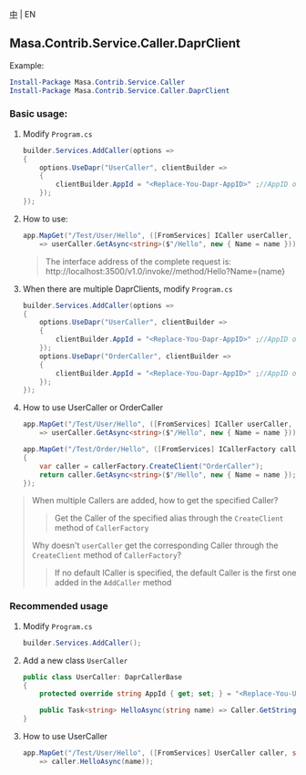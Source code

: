 [中](README.zh-CN.md) | EN

## Masa.Contrib.Service.Caller.DaprClient

Example:

``` powershell
Install-Package Masa.Contrib.Service.Caller
Install-Package Masa.Contrib.Service.Caller.DaprClient
```

### Basic usage:

1. Modify `Program.cs`

    ``` C#
    builder.Services.AddCaller(options =>
    {
        options.UseDapr("UserCaller", clientBuilder =>
        {
            clientBuilder.AppId = "<Replace-You-Dapr-AppID>" ;//AppID of the callee dapr
        });
    });
    ```

2. How to use:

    ``` C#
    app.MapGet("/Test/User/Hello", ([FromServices] ICaller userCaller, string name)
        => userCaller.GetAsync<string>($"/Hello", new { Name = name }));
    ```

   > The interface address of the complete request is: http://localhost:3500/v1.0/invoke/<Replace-You-Dapr-AppID>/method/Hello?Name={name}

3. When there are multiple DaprClients, modify `Program.cs`

    ``` C#
    builder.Services.AddCaller(options =>
    {
        options.UseDapr("UserCaller", clientBuilder =>
        {
            clientBuilder.AppId = "<Replace-You-Dapr-AppID>" ;//AppID of the callee User service Dapr
        });
        options.UseDapr("OrderCaller", clientBuilder =>
        {
            clientBuilder.AppId = "<Replace-You-Dapr-AppID>" ;//AppID of the callee Order service Dapr
        });
    });
    ```

4. How to use UserCaller or OrderCaller

    ``` C#
    app.MapGet("/Test/User/Hello", ([FromServices] ICaller userCaller, string name)
        => userCaller.GetAsync<string>($"/Hello", new { Name = name }));

    app.MapGet("/Test/Order/Hello", ([FromServices] ICallerFactory callerFactory, string name) =>
    {
        var caller = callerFactory.CreateClient("OrderCaller");
        return caller.GetAsync<string>($"/Hello", new { Name = name });
    });
    ```

> When multiple Callers are added, how to get the specified Caller?
>> Get the Caller of the specified alias through the `CreateClient` method of `CallerFactory`
>
> Why doesn't `userCaller` get the corresponding Caller through the `CreateClient` method of `CallerFactory`?
>> If no default ICaller is specified, the default Caller is the first one added in the `AddCaller` method

### Recommended usage

1. Modify `Program.cs`

    ``` C#
    builder.Services.AddCaller();
    ```

2. Add a new class `UserCaller`

    ``` C#
    public class UserCaller: DaprCallerBase
    {
        protected override string AppId { get; set; } = "<Replace-You-UserService-Dapr-AppID>";

        public Task<string> HelloAsync(string name) => Caller.GetStringAsync($"/Hello", new { Name = name });
    }
    ```

3. How to use UserCaller

    ``` C#
    app.MapGet("/Test/User/Hello", ([FromServices] UserCaller caller, string name)
        => caller.HelloAsync(name));
    ```